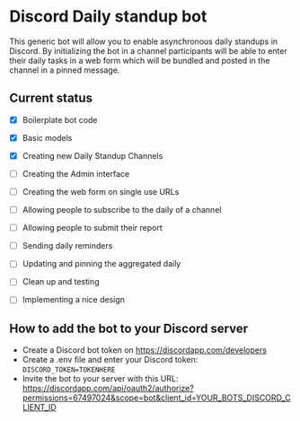 # Discord Daily standup bot

This generic bot will allow you to enable asynchronous daily standups in Discord.
By initializing the bot in a channel participants will be able to enter their
daily tasks in a web form which will be bundled and posted in the channel in a
pinned message. 

## Current status

- [x] Boilerplate bot code
- [x] Basic models
- [x] Creating new Daily Standup Channels
- [ ] Creating the Admin interface
- [ ] Creating the web form on single use URLs 
- [ ] Allowing people to subscribe to the daily of a channel
- [ ] Allowing people to submit their report
- [ ] Sending daily reminders
- [ ] Updating and pinning the aggregated daily
- [ ] Clean up and testing
- [ ] Implementing a nice design


## How to add the bot to your Discord server

- Create a Discord bot token on https://discordapp.com/developers
- Create a .env file and enter your Discord token: `DISCORD_TOKEN=TOKENHERE`
- Invite the bot to your server with this URL: https://discordapp.com/api/oauth2/authorize?permissions=67497024&scope=bot&client_id=YOUR_BOTS_DISCORD_CLIENT_ID
